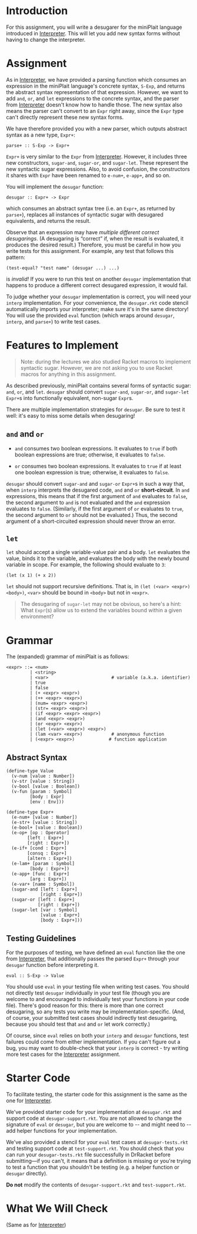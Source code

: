 # Introduction

For this assignment, you will write a desugarer for the miniPlait language introduced in
[Interpreter](../1-interp/). This will let
you add new syntax forms without having to change the interpreter.

# Assignment

As in [Interpreter](../1-interp/), we have provided a parsing function which
consumes an expression in the miniPlait language's concrete syntax, `S-Exp`, and returns
the abstract syntax representation of that expression. However, we want to add `and`,
`or`, and `let` expressions to the concrete syntax, and the parser from [Interpreter](../1-interp/)
doesn't know how to handle those. The new syntax also means the parser can't convert
to an `Expr` right away, since the `Expr` type can't directly represent these new syntax
forms.

We have therefore provided you with a new parser, which outputs abstract syntax as a new type,
`Expr+`:

```
parse+ :: S-Exp -> Expr+
```

`Expr+` is very similar to the `Expr` from [Interpreter](../1-interp/). However,
it includes three new constructors, `sugar-and`, `sugar-or`, and `sugar-let`. These represent
the new syntactic sugar expressions. Also, to avoid confusion, the constructors it shares
with `Expr` have been renamed to `e-num+`, `e-app+`, and so on.

You will implement the `desugar` function:

```
desugar :: Expr+ -> Expr
```

which consumes an abstract syntax tree (i.e. an `Expr+`, as returned
by `parse+`), replaces all instances of syntactic sugar with
desugared equivalents, and returns the result.

Observe that an expression may have *multiple different correct
desugarings*. (A desugaring is “correct” if, when the result is
evaluated, it produces the desired result.)
Therefore, you must be careful in how you write tests for this assignment. For example, any test
that follows this pattern:

```
(test-equal? "test name" (desugar ...) ...)
```

is *invalid!* If you were to run this test on another `desugar` implementation
that happens to produce a different correct desugared expression, it would fail.

To judge whether your `desugar` implementation is correct, you will need your
`interp` implementation. For your convenience, the `desugar.rkt` code stencil
automatically imports your interpreter; make sure it's in the same directory!
You will use the provided `eval` function (which wraps around `desugar`, `interp`, and
`parse+`) to write test cases.

# Features to Implement

> Note: during the lectures we also studied Racket macros to implement syntactic
sugar. However, we are not asking you to use Racket macros for
anything in this assignment.

As described previously, miniPlait contains several forms of syntactic sugar: `and`,
`or`, and `let`. `desugar` should convert `sugar-and`, `sugar-or`, and `sugar-let`
`Expr+`s into functionally equivalent, non-sugar `Expr`s.

There are multiple implementation strategies for `desugar`. Be sure to test it
well: it's easy to miss some details when desugaring!

## `and` and `or`

- `and` consumes two boolean expressions. It evaluates to `true` if both boolean
  expressions are true; otherwise, it evaluates to `false`.

- `or` consumes two boolean expressions. It evaluates to `true` if at least one
  boolean expression is true; otherwise, it evaluates to `false`.

`desugar` should convert `sugar-and` and `sugar-or` `Expr+`s in such a way that,
when `interp` interprets the desugared code, `and` and `or`
**short-circuit**. In `and` expressions, this means that if the first argument
of `and` evaluates to `false`, the second argument to `and` is not evaluated and
the `and` expression evaluates to `false`. (Similarly, if the first argument of
`or` evaluates to `true`, the second argument to `or` should not be evaluated.)
Thus, the second argument of a short-circuited expression should never throw an
error.

## `let`

`let` should accept a single variable-value pair and a body. `let` evaluates
the value, binds it to the variable, and evaluates the body with the newly bound
variable in scope. For example, the following should evaluate to `3`:

```
(let (x 1) (+ x 2))
```

`let` should not support recursive definitions. That is, in
`(let (<var> <expr>) <body>)`, `<var>` should be bound in `<body>` but not in
`<expr>`.

> The desugaring of `sugar-let` may not be obvious, so here's a hint: What `Expr`(s)
> allow us to extend the variables bound within a given environment?

# Grammar

The (expanded) grammar of miniPlait is as follows:

```
<expr> ::= <num>
         | <string>
         | <var>                        # variable (a.k.a. identifier)
         | true
         | false
         | (+ <expr> <expr>)
         | (++ <expr> <expr>)
         | (num= <expr> <expr>)
         | (str= <expr> <expr>)
         | (if <expr> <expr> <expr>)
         | (and <expr> <expr>)
         | (or <expr> <expr>)
         | (let (<var> <expr>) <expr>)
         | (lam <var> <expr>)           # anonymous function
         | (<expr> <expr>)             # function application
```

## Abstract Syntax

```
(define-type Value
  (v-num [value : Number])
  (v-str [value : String])
  (v-bool [value : Boolean])
  (v-fun [param : Symbol]
         [body : Expr]
         [env : Env]))

(define-type Expr+
  (e-num+ [value : Number])
  (e-str+ [value : String])
  (e-bool+ [value : Boolean])
  (e-op+ [op : Operator]
        [left : Expr+]
        [right : Expr+])
  (e-if+ [cond : Expr+]
        [consq : Expr+]
        [altern : Expr+])
  (e-lam+ [param : Symbol]
         [body : Expr+])
  (e-app+ [func : Expr+]
         [arg : Expr+])
  (e-var+ [name : Symbol])
  (sugar-and [left : Expr+]
             [right : Expr+])
  (sugar-or [left : Expr+]
            [right : Expr+])
  (sugar-let [var : Symbol]
             [value : Expr+]
             [body : Expr+]))
```

## Testing Guidelines

For the purposes of testing, we have defined an `eval` function like the one from
[Interpreter](../1-interp/), that additionally
passes the parsed `Expr+` through your `desugar` function before interpreting it.

```
eval :: S-Exp -> Value
```

You should use `eval` in your testing file when writing test cases. You should not directly
test `desugar` individually in your test file (though you are welcome to and encouraged
to individually test your functions in your code file). There's good reason for this:
there is more than one correct desugaring, so any tests you write may be implementation-specific.
(And, of course, your submitted test cases should indirectly test desugaring, because
you should test that `and` and `or` let work correctly.)

Of course, since `eval` relies on both your `interp` and `desugar` functions, test
failures could come from either implementation. If you can't figure out a bug, you may
want to double-check that your `interp` is correct - try writing more test cases for
the [Interpreter](../1-interp/) assignment.

# Starter Code

To facilitate testing, the starter code for this assignment is the same as
the one for [Interpreter](../1-interp/).

We've provided starter code for your implementation at
`desugar.rkt` and support code at `desugar-support.rkt`. You are not
allowed to change the signature of `eval` or `desugar`, but you
are welcome to -- and might need to -- add helper functions for your implementation.

We've also provided a stencil for your `eval` test cases at `desugar-tests.rkt` and
testing support code at `test-support.rkt`. You should check that you can run your
`desugar-tests.rkt` file successfully in DrRacket before submitting—if you can't,
it means that a definition is missing or you're trying to test a function that you
shouldn't be testing (e.g. a helper function or `desugar` directly).

**Do not** modify the contents of `desugar-support.rkt` and `test-support.rkt`.

# What We Will Check

(Same as for [Interpreter](../1-interp/))
